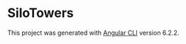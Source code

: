# SiloTowers

This project was generated with [Angular CLI](https://github.com/angular/angular-cli) version 6.2.2.
